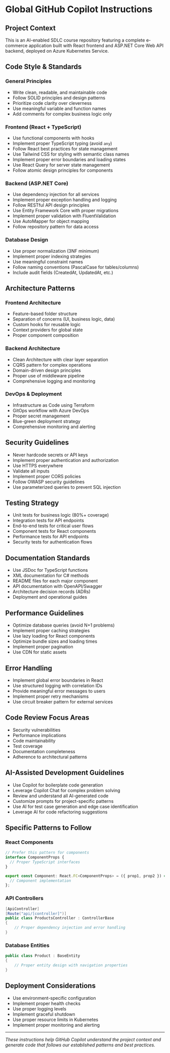 # Global GitHub Copilot Instructions

## Project Context
This is an AI-enabled SDLC course repository featuring a complete e-commerce application built with React frontend and ASP.NET Core Web API backend, deployed on Azure Kubernetes Service.

## Code Style & Standards

### General Principles
- Write clean, readable, and maintainable code
- Follow SOLID principles and design patterns
- Prioritize code clarity over cleverness
- Use meaningful variable and function names
- Add comments for complex business logic only

### Frontend (React + TypeScript)
- Use functional components with hooks
- Implement proper TypeScript typing (avoid `any`)
- Follow React best practices for state management
- Use Tailwind CSS for styling with semantic class names
- Implement proper error boundaries and loading states
- Use React Query for server state management
- Follow atomic design principles for components

### Backend (ASP.NET Core)
- Use dependency injection for all services
- Implement proper exception handling and logging
- Follow RESTful API design principles
- Use Entity Framework Core with proper migrations
- Implement proper validation with FluentValidation
- Use AutoMapper for object mapping
- Follow repository pattern for data access

### Database Design
- Use proper normalization (3NF minimum)
- Implement proper indexing strategies
- Use meaningful constraint names
- Follow naming conventions (PascalCase for tables/columns)
- Include audit fields (CreatedAt, UpdatedAt, etc.)

## Architecture Patterns

### Frontend Architecture
- Feature-based folder structure
- Separation of concerns (UI, business logic, data)
- Custom hooks for reusable logic
- Context providers for global state
- Proper component composition

### Backend Architecture
- Clean Architecture with clear layer separation
- CQRS pattern for complex operations
- Domain-driven design principles
- Proper use of middleware pipeline
- Comprehensive logging and monitoring

### DevOps & Deployment
- Infrastructure as Code using Terraform
- GitOps workflow with Azure DevOps
- Proper secret management
- Blue-green deployment strategy
- Comprehensive monitoring and alerting

## Security Guidelines
- Never hardcode secrets or API keys
- Implement proper authentication and authorization
- Use HTTPS everywhere
- Validate all inputs
- Implement proper CORS policies
- Follow OWASP security guidelines
- Use parameterized queries to prevent SQL injection

## Testing Strategy
- Unit tests for business logic (80%+ coverage)
- Integration tests for API endpoints
- End-to-end tests for critical user flows
- Component tests for React components
- Performance tests for API endpoints
- Security tests for authentication flows

## Documentation Standards
- Use JSDoc for TypeScript functions
- XML documentation for C# methods
- README files for each major component
- API documentation with OpenAPI/Swagger
- Architecture decision records (ADRs)
- Deployment and operational guides

## Performance Guidelines
- Optimize database queries (avoid N+1 problems)
- Implement proper caching strategies
- Use lazy loading for React components
- Optimize bundle sizes and loading times
- Implement proper pagination
- Use CDN for static assets

## Error Handling
- Implement global error boundaries in React
- Use structured logging with correlation IDs
- Provide meaningful error messages to users
- Implement proper retry mechanisms
- Use circuit breaker pattern for external services

## Code Review Focus Areas
- Security vulnerabilities
- Performance implications
- Code maintainability
- Test coverage
- Documentation completeness
- Adherence to architectural patterns

## AI-Assisted Development Guidelines
- Use Copilot for boilerplate code generation
- Leverage Copilot Chat for complex problem solving
- Review and understand all AI-generated code
- Customize prompts for project-specific patterns
- Use AI for test case generation and edge case identification
- Leverage AI for code refactoring suggestions

## Specific Patterns to Follow

### React Components
```typescript
// Prefer this pattern for components
interface ComponentProps {
  // Proper TypeScript interfaces
}

export const Component: React.FC<ComponentProps> = ({ prop1, prop2 }) => {
  // Component implementation
};
```

### API Controllers
```csharp
[ApiController]
[Route("api/[controller]")]
public class ProductsController : ControllerBase
{
    // Proper dependency injection and error handling
}
```

### Database Entities
```csharp
public class Product : BaseEntity
{
    // Proper entity design with navigation properties
}
```

## Deployment Considerations
- Use environment-specific configuration
- Implement proper health checks
- Use proper logging levels
- Implement graceful shutdown
- Use proper resource limits in Kubernetes
- Implement proper monitoring and alerting

---

*These instructions help GitHub Copilot understand the project context and generate code that follows our established patterns and best practices.*
